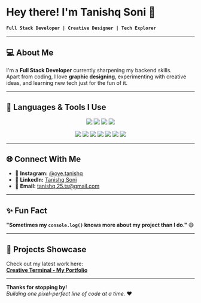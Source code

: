# Hey there! I'm Tanishq Soni 👋

**`Full Stack Developer | Creative Designer | Tech Explorer`**

---

## 💻 About Me

I'm a **Full Stack Developer** currently sharpening my backend skills.  
Apart from coding, I love **graphic designing**, experimenting with creative ideas, and learning new tech just for the fun of it.

---

## 🧰 Languages & Tools I Use

<p align="center">
  <img src="https://img.shields.io/badge/MongoDB-4EA94B?style=for-the-badge&logo=mongodb&logoColor=white"/>
  <img src="https://img.shields.io/badge/Express.js-000000?style=for-the-badge&logo=express&logoColor=white"/>
  <img src="https://img.shields.io/badge/React-20232A?style=for-the-badge&logo=react&logoColor=61DAFB"/>
  <img src="https://img.shields.io/badge/Node.js-339933?style=for-the-badge&logo=nodedotjs&logoColor=white"/>
</p>

<p align="center">
  <img src="https://img.shields.io/badge/C/C++-00599C?style=for-the-badge&logo=cplusplus&logoColor=white"/>
  <img src="https://img.shields.io/badge/R-276DC3?style=for-the-badge&logo=r&logoColor=white"/>
  <img src="https://img.shields.io/badge/Java-007396?style=for-the-badge&logo=java&logoColor=white"/>
  <img src="https://img.shields.io/badge/JavaScript-F7DF1E?style=for-the-badge&logo=javascript&logoColor=black"/>
  <img src="https://img.shields.io/badge/HTML5-E34F26?style=for-the-badge&logo=html5&logoColor=white"/>
  <img src="https://img.shields.io/badge/CSS3-1572B6?style=for-the-badge&logo=css3&logoColor=white"/>
  <img src="https://img.shields.io/badge/Figma-F24E1E?style=for-the-badge&logo=figma&logoColor=white"/>
</p>

---

## 🌐 Connect With Me

- 📸 **Instagram:** [@oye.tanishq](https://instagram.com/oye.tanishq)  
- 💼 **LinkedIn:** [Tanishq Soni](https://www.linkedin.com/in/Tanishq-Soni2005)  
- 📧 **Email:** tanishq.25.ts@gmail.com

---

## ✨ Fun Fact

**"Sometimes my `console.log()` knows more about my project than I do."** 😅

---

## 🚀 Projects Showcase

Check out my latest work here:  
[**Creative Terminal - My Portfolio**](https://github.com/tanishq2526/Tanishq-portfolio)

---

**Thanks for stopping by!**  
*Building one pixel-perfect line of code at a time.* ❤️
